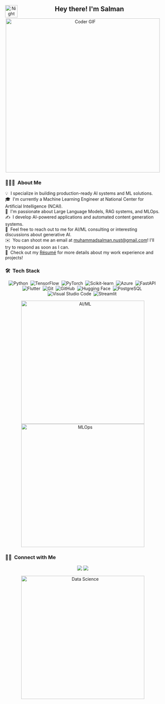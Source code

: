 <div align="center">
  <img alt="Night Coding" src="./assets/Hand%20Wave.gif" width='40' align="left"/>
  <h2>Hey there! I'm Salman</h2>
  <img src="https://media.giphy.com/media/SWoSkN6DxTszqIKEqv/giphy.gif" alt="Coder GIF" width="500">
</div>

### 👨🏻‍💻 &nbsp;About Me
💡 &nbsp;I specialize in building production-ready AI systems and ML solutions.\
🎓 &nbsp;I'm currently a Machine Learning Engineer at National Center for Artificial Intelligence (NCAI).\
🌱 &nbsp;I'm passionate about Large Language Models, RAG systems, and MLOps.\
✍️ &nbsp;I develop AI-powered applications and automated content generation systems.\
💬 &nbsp;Feel free to reach out to me for AI/ML consulting or interesting discussions about generative AI.\
✉️ &nbsp;You can shoot me an email at muhammadsalman.nust@gmail.com! I'll try to respond as soon as I can.\
📄 &nbsp;Check out my [Résumé](your_resume_link) for more details about my work experience and projects!

### 🛠 &nbsp;Tech Stack

<div align="center">
  
  ![Python](https://img.shields.io/badge/-Python-05122A?style=flat&logo=python)&nbsp;
  ![TensorFlow](https://img.shields.io/badge/-TensorFlow-05122A?style=flat&logo=tensorflow)&nbsp;
  ![PyTorch](https://img.shields.io/badge/-PyTorch-05122A?style=flat&logo=pytorch)&nbsp;
  ![Scikit-learn](https://img.shields.io/badge/-Scikit_Learn-05122A?style=flat&logo=scikit-learn)&nbsp;
  ![Azure](https://img.shields.io/badge/-Azure-05122A?style=flat&logo=microsoft-azure)&nbsp;
  ![FastAPI](https://img.shields.io/badge/-FastAPI-05122A?style=flat&logo=fastapi)&nbsp;
  ![Flutter](https://img.shields.io/badge/-Flutter-05122A?style=flat&logo=flutter)&nbsp;
  ![Git](https://img.shields.io/badge/-Git-05122A?style=flat&logo=git)&nbsp;
  ![GitHub](https://img.shields.io/badge/-GitHub-05122A?style=flat&logo=github)&nbsp;
  ![Hugging Face](https://img.shields.io/badge/-Hugging_Face-05122A?style=flat&logo=huggingface)&nbsp;
  ![PostgreSQL](https://img.shields.io/badge/-PostgreSQL-05122A?style=flat&logo=postgresql)&nbsp;
  ![Visual Studio Code](https://img.shields.io/badge/-Visual%20Studio%20Code-05122A?style=flat&logo=visual-studio-code&logoColor=007ACC)&nbsp;
  ![Streamlit](https://img.shields.io/badge/-Streamlit-05122A?style=flat&logo=streamlit)&nbsp;
</div>

<div align="center">
  <img src="https://media.giphy.com/media/v1.Y2lkPTc5MGI3NjExdzk4dndsdmVuamZzNWpyZHh3dGdwYm8xdG5mYmV5a3gzb2FmMDV4bCZlcD12MV9pbnRlcm5hbF9naWZfYnlfaWQmY3Q9Zw/NgF0swF7O2P0aAnRgL/giphy.gif" width="400" alt="AI/ML">
  <img src="https://media.giphy.com/media/v1.Y2lkPTc5MGI3NjExNmVhaHBuNmcxYThscmZ2ZmRjZnY5ZmE4dG11anp1cjkwOHA1dzlobiZlcD12MV9pbnRlcm5hbF9naWZfYnlfaWQmY3Q9Zw/CuuSHzuc0O166MRfjt/giphy.gif" width="400" alt="MLOps">
</div>

### 🤝🏻 &nbsp;Connect with Me
<p align="center">
<a href="https://linkedin.com/in/msalman"><img src="https://img.shields.io/badge/-Muhammad%20Salman-0077B5?style=flat&logo=Linkedin&logoColor=white"/></a>
<a href="mailto:muhammadsalman.nust@gmail.com"><img src="https://img.shields.io/badge/-muhammadsalman.nust@gmail.com-D14836?style=flat&logo=Gmail&logoColor=white"/></a>
</p>

<div align="center">
  <img src="https://media.giphy.com/media/v1.Y2lkPTc5MGI3NjExeHZ5Z3Zxc2h2NjRoYnVvOHAyY2QzMnNjYmdvNmR0cmNyZDU4MXpnMyZlcD12MV9pbnRlcm5hbF9naWZfYnlfaWQmY3Q9Zw/3oKIPEqDGUULpEU0aQ/giphy.gif" width="400" alt="Data Science">
</div>
